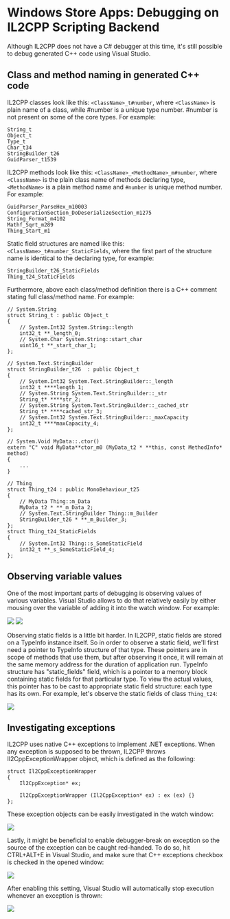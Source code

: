 # Windows Store Apps: Debugging on IL2CPP Scripting Backend

Although IL2CPP does not have a C# debugger at this time, it's still possible to debug generated C++ code using Visual Studio. 

## Class and method naming in generated C++ code

IL2CPP classes look like this: ```<ClassName>_t#number```, where ```<ClassName>``` is plain name of a class, while #number is a unique type number. #number is not present on some of the core types. For example:

    String_t
    Object_t
    Type_t
    Char_t34
    StringBuilder_t26
    GuidParser_t1539
    
IL2CPP methods look like this: ```<ClassName>_<MethodName>_m#number```, where ```<ClassName>``` is the plain class name of methods declaring type, ```<MethodName>``` is a plain method name and ```#number``` is unique method number. For example:

    GuidParser_ParseHex_m10003
    ConfigurationSection_DoDeserializeSection_m1275
    String_Format_m4102
    Mathf_Sqrt_m289
    Thing_Start_m1

Static field structures are named like this: ```<ClassName>_t#number_StaticFields```, where the first part of the structure name is identical to the declaring type, for example:

    StringBuilder_t26_StaticFields
    Thing_t24_StaticFields
    
Furthermore, above each class/method definition there is a C++ comment stating full class/method name. For example:

    // System.String
    struct String_t : public Object_t
    {
    	// System.Int32 System.String::length
    	int32_t **_length_0;
    	// System.Char System.String::start_char
    	uint16_t **_start_char_1;
    };
    
    // System.Text.StringBuilder
    struct StringBuilder_t26  : public Object_t
    {
    	// System.Int32 System.Text.StringBuilder::_length
    	int32_t ****length_1;
    	// System.String System.Text.StringBuilder::_str
    	String_t* ****str_2;
    	// System.String System.Text.StringBuilder::_cached_str
    	String_t* ****cached_str_3;
    	// System.Int32 System.Text.StringBuilder::_maxCapacity
    	int32_t ****maxCapacity_4;
    };
    
    // System.Void MyData::.ctor()
    extern "C" void MyData**ctor_m0 (MyData_t2 * **this, const MethodInfo* method)
    {
        ...
    }

    // Thing
    struct Thing_t24 : public MonoBehaviour_t25
    {
    	// MyData Thing::m_Data
    	MyData_t2 * **_m_Data_2;
    	// System.Text.StringBuilder Thing::m_Builder
    	StringBuilder_t26 * **_m_Builder_3;
    };
    struct Thing_t24_StaticFields
    {
    	// System.Int32 Thing::s_SomeStaticField
    	int32_t **_s_SomeStaticField_4;
    };

## Observing variable values

One of the most important parts of debugging is observing values of various variables. Visual Studio allows to do that relatively easily by either mousing over the variable of adding it into the watch window. For example:

![](../uploads/Main/IL2CPP_Debugging_1.png)
![](../uploads/Main/IL2CPP_Debugging_2.png)

Observing static fields is a little bit harder. In IL2CPP, static fields are stored on a TypeInfo instance itself. So in order to observe a static field, we'll first need a pointer to TypeInfo structure of that type. These pointers are in scope of methods that use them, but after observing it once, it will remain at the same memory address for the duration of application run. TypeInfo structure has "static_fields" field, which is a pointer to a memory block containing static fields for that particular type. To view the actual values, this pointer has to be cast to appropriate static field structure: each type has its own. For example, let's observe the static fields of class ```Thing_t24```:

![](../uploads/Main/IL2CPP_Debugging_3.png)

## Investigating exceptions

IL2CPP uses native C++ exceptions to implement .NET exceptions. When any exception is supposed to be thrown, IL2CPP throws Il2CppExceptionWrapper object, which is defined as the following:

    struct Il2CppExceptionWrapper
    {
    	Il2CppException* ex;
    
    	Il2CppExceptionWrapper (Il2CppException* ex) : ex (ex) {}
    };

These exception objects can be easily investigated in the watch window:

![](../uploads/Main/IL2CPP_Debugging_4.png)

Lastly, it might be beneficial to enable debugger-break on exception so the source of the exception can be caught red-handed. To do so, hit CTRL+ALT+E in Visual Studio, and make sure that C++ exceptions checkbox is checked in the opened window:

![](../uploads/Main/IL2CPP_Debugging_5.png)

After enabling this setting, Visual Studio will automatically stop execution whenever an exception is thrown:

![](../uploads/Main/IL2CPP_Debugging_6.png)
